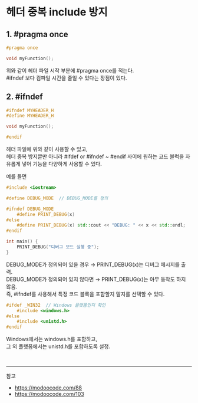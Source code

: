# 헤더 중복 include 방지

## 1. #pragma once
```c++
#pragma once

void myFunction();
```
위와 같이 헤더 파일 시작 부분에 #pragma once를 적는다.   
#ifndef 보다 컴파일 시간을 줄일 수 있다는 장점이 있다.

## 2. #ifndef
```c++
#ifndef MYHEADER_H
#define MYHEADER_H

void myFunction();

#endif
```
헤더 파일에 위와 같이 사용할 수 있고,   
헤더 중복 방지뿐만 아니라 #ifdef or #ifndef ~ #endif 사이에 원하는 코드 블럭을 자유롭게 넣어 기능을 다양하게 사용할 수 있다.   

예를 들면
```c++
#include <iostream>

#define DEBUG_MODE  // DEBUG_MODE를 정의

#ifndef DEBUG_MODE
    #define PRINT_DEBUG(x) 
#else
    #define PRINT_DEBUG(x) std::cout << "DEBUG: " << x << std::endl;
#endif

int main() {
    PRINT_DEBUG("디버그 모드 실행 중");
}
```
DEBUG_MODE가 정의되어 있을 경우 → PRINT_DEBUG(x)는 디버그 메시지를 출력.   
DEBUG_MODE가 정의되어 있지 않다면 → PRINT_DEBUG(x)는 아무 동작도 하지 않음.   
즉, #ifndef를 사용해서 특정 코드 블록을 포함할지 말지를 선택할 수 있다.
```c++
#ifdef _WIN32  // Windows 플랫폼인지 확인
    #include <windows.h>
#else
    #include <unistd.h>
#endif
```
Windows에서는 windows.h를 포함하고,   
그 외 플랫폼에서는 unistd.h를 포함하도록 설정.

<br>

---
참고
* https://modoocode.com/88
* https://modoocode.com/103